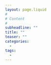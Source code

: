 ```yaml
---
layout: page.liquid
#
# Content
#
subheadline: ""
title: ""
teaser: ""
categories:
  - 
tags:
  - 
---
```





 [1]: #
 [2]: #
 [3]: #
 [4]: #
 [5]: #
 [6]: #
 [7]: #
 [8]: #
 [9]: #
 [10]: #